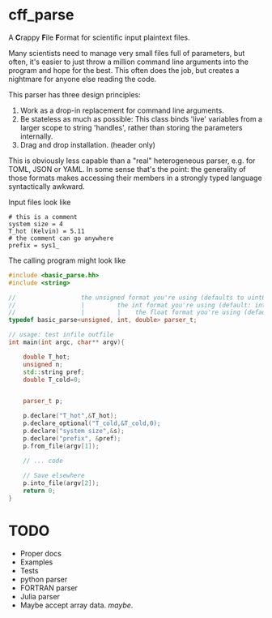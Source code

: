 # cff_parse

A **C**rappy **F**ile **F**ormat for scientific input plaintext files.

Many scientists need to manage very small files full of parameters, but often, it's easier to just
throw a million command line arguments into the program and hope for the best. This often does the
job, but creates a nightmare for anyone else reading the code.

This parser has three design principles:
1. Work as a drop-in replacement for command line arguments.
2. Be stateless as much as possible: This class binds 'live' variables from a larger scope to string 'handles', rather than storing the parameters internally.
3. Drag and drop installation. (header only)

This is obviously less capable than a "real" heterogeneous parser, e.g. for TOML, JSON or YAML. In
some sense that's the point: the generality of those formats makes accessing their members in a
strongly typed language syntactically awkward.

Input files look like

```
# this is a comment
system size = 4
T_hot (Kelvin) = 5.11
# the comment can go anywhere
prefix = sys1_
```

The calling program might look like

```c++
#include <basic_parse.hh>
#include <string>

//                  the unsigned format you're using (defaults to uint64_t)
//                  |         the int format you're using (default: int64_t)
//                  |         |    the float format you're using (default: double)
typedef basic_parse<unsigned, int, double> parser_t;

// usage: test infile outfile
int main(int argc, char** argv){

	double T_hot;
	unsigned n;
	std::string pref;
	double T_cold=0;


	parser_t p;

	p.declare("T_hot",&T_hot);
	p.declare_optional("T_cold,&T_cold,0);
	p.declare("system size",&s);
	p.declare("prefix", &pref);
	p.from_file(argv[1]);

	// ... code
	
	// Save elsewhere
	p.into_file(argv[2]);
	return 0;
}
```

# TODO

 - Proper docs
 - Examples
 - Tests
 - python parser
 - FORTRAN parser
 - Julia parser
 - Maybe accept array data. _maybe_.

